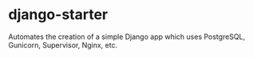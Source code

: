 # django-starter
Automates the creation of a simple Django app which uses PostgreSQL, Gunicorn, Supervisor, Nginx, etc.
